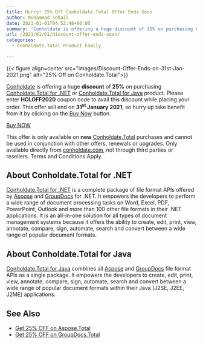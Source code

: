 ```yaml
---
title: Hurry! 25% Off Conholdate.Total Offer Ends Soon
author: Muhammad Sohail
date: 2021-01-01T04:52:48+00:00
summary: 'Conholdate is offering a huge discount of 25% on purchasing Conholdate.Total for .NET or Conholdate.Total for Java product. Please enter HOLOFF2020 coupon code to avail this discount while placing your order. This offer will end on 31st January 2021, so hurry up take benefit from it by clicking on the Buy Now button.'
url: /2021/01/01/discount-offer-ends-soon/
categories:
  - Conholdate.Total Product Family

---
```



{{< figure align=center src="images/Discount-Offer-Ends-on-31st-Jan-2021.png" alt="25% Off on Conholdate.Total">}}
 

[Conholdate][2] is offering a huge **discount** of **25%** on purchasing [Conholdate.Total for .NET][3] or [Conholdate.Total for Java][4] product. Please enter **HOLOFF2020** coupon code to avail this discount while placing your order. This offer will end on **31<sup>st</sup> January 2021**, so hurry up take benefit from it by clicking on the [Buy Now][5] button.

[Buy NOW](https://purchase.conholdate.com/)

This offer is only available on **new** [Conholdate.Total][6] purchases and cannot be used in conjunction with other offers, renewals or upgrades. Only available directly from [conholdate.com][2], not through third parties or resellers. Terms and Conditions Apply.

## About Conholdate.Total for .NET

[Conholdate.Total for .NET][3] is a complete package of file format APIs offered by [Aspose][7] and [GroupDocs][8] for .NET. It empowers the developers to perform a wide range of document processing tasks on Word, Excel, PDF, PowerPoint, Outlook and more than 100 other file formats in their .NET applications. It is an all-in-one solution for all types of document management systems because it offers the ability to create, edit, print, view, annotate, compare, sign, automate, search and convert between a wide range of popular document formats.

## About Conholdate.Total for Java

[Conholdate.Total for Java][4] combines all [Aspose][7] and [GroupDocs][8] file format APIs as a single package. It empowers the developers to create, edit, print, view, annotate, compare, sign, automate, search and convert between a wide range of popular document formats within their Java (J2SE, J2EE, J2ME) applications.

## See Also

  * [Get 25% OFF on Aspose.Total][9]
  * [Get 25% OFF on GroupDocs.Total][10]

 [1]: https://blog.conholdate.com/wp-content/uploads/sites/27/2020/12/Discount-Offer-Ends-on-31st-Jan-2021.png
 [2]: https://www.conholdate.com/
 [3]: https://products.conholdate.com/total/net
 [4]: https://products.conholdate.com/total/java
 [5]: https://purchase.conholdate.com/buy
 [6]: https://products.conholdate.com/total
 [7]: https://www.aspose.com/
 [8]: https://www.groupdocs.com/
 [9]: https://blog.aspose.com/2020/12/01/aspose-offers-discount/
 [10]: https://blog.groupdocs.com/2020/12/01/groupdocs-offers-discount/







